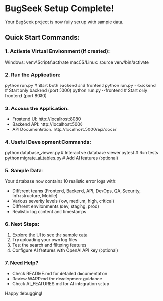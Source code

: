 
# BugSeek Setup Complete!

Your BugSeek project is now fully set up with sample data.

## Quick Start Commands:

### 1. Activate Virtual Environment (if created):
Windows:   venv\Scripts\activate
macOS/Linux: source venv/bin/activate

### 2. Run the Application:
python run.py                    # Start both backend and frontend
python run.py --backend         # Start only backend (port 5000)
python run.py --frontend        # Start only frontend (port 8080)

### 3. Access the Application:
- Frontend UI: http://localhost:8080
- Backend API: http://localhost:5000
- API Documentation: http://localhost:5000/api/docs/

### 4. Useful Development Commands:
python database_viewer.py       # Interactive database viewer
pytest                          # Run tests
python migrate_ai_tables.py     # Add AI features (optional)

### 5. Sample Data:
Your database now contains 10 realistic error logs with:
- Different teams (Frontend, Backend, API, DevOps, QA, Security, Infrastructure, Mobile)  
- Various severity levels (low, medium, high, critical)
- Different environments (dev, staging, prod)
- Realistic log content and timestamps

### 6. Next Steps:
1. Explore the UI to see the sample data
2. Try uploading your own log files
3. Test the search and filtering features
4. Configure AI features with OpenAI API key (optional)

### 7. Need Help?
- Check README.md for detailed documentation
- Review WARP.md for development guidance  
- Check AI_FEATURES.md for AI integration setup

Happy debugging!
